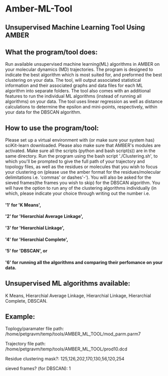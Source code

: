 # Amber-ML-Tool
## Unsupervised Machine Learning Tool Using AMBER 

## What the program/tool does:
Run available unsupervised machine learning(ML) algorithms in AMBER on your molecular dynamics (MD) trajectories.
The program is designed to indicate the best algorithm which is most suited for, and preformed the best clustering on your data. The tool, will output associated statistical information and their associated graphs and data files for each ML algorithm into separate folders. 
The tool also comes with an additional features to run the individual ML algorithms (instead of running all algorithms) on your data.
The tool uses linear regression as well as distance calculations to determine the epsilon and mini-points, respectively, within your data for the DBSCAN algorithm. 

## How to use the program/tool:
Please set up a virtual environment with (or make sure your system has) sciKit-learn downloaded. Please also make sure that AMBER's modules are activated. Make sure all the scripts (python and bash script(s)) are in the same directory. 
Run the program using the bash script './Clustering.sh', to which you'll be prompted to give the full path of your trajectory and topology files, as well as the residues or molecules that you wish to focus your clustering on (please use the amber format for the residues/molecular delimitations i.e. 'commas' or dashes'-'). You will also be asked for the sieved frames(the frames you wish to skip) for the DBSCAN algorithm. You will have the option to run any of the clustering algorithms individually (in which, please indicate your choice through writing out the number i.e. 
#### '1' for 'K Means', 
#### '2' for 'Hierarchial Average Linkage', 
#### '3' for 'Hierarchial Linkage', 
#### '4' for 'Hierarchial Complete', 
#### '5' for 'DBSCAN', or 
#### '6' for running all the algorithms and comparing their perfomance on your data. 

## Unsupervised ML algorithms available:
K Means, Hierarchial Average Linkage, Hierarchial Linkage, Hierarchial Complete, DBSCAN. 

## Example:
Toplogy/paramater file path:
/home/petgravm/temp/tools/AMBER_ML_TOOL/mod_parm.parm7

Trajectory file path:
/home/petgravm/temp/tools/AMBER_ML_TOOL/prod10.dcd

Residue clustering mask?:
125,126,202,170,130,56,120,254

sieved frames? (for DBSCAN):
1
